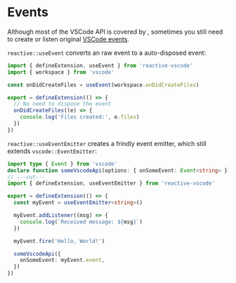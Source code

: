 # Events

Although most of the VSCode API is covered by <ReactiveVscode />, sometimes you still need to create or listen original [VSCode events](https://code.visualstudio.com/api/references/vscode-api#events).

`reactive::useEvent` converts an raw event to a auto-disposed event:

```ts
import { defineExtension, useEvent } from 'reactive-vscode'
import { workspace } from 'vscode'

const onDidCreateFiles = useEvent(workspace.onDidCreateFiles)

export = defineExtension(() => {
  // No need to dispose the event
  onDidCreateFiles((e) => {
    console.log('Files created:', e.files)
  })
})
```

`reactive::useEventEmitter` creates a frindly event emitter, which still extends `vscode::EventEmitter`:

<!-- eslint-disable import/first -->
```ts
import type { Event } from 'vscode'
declare function someVscodeApi(options: { onSomeEvent: Event<string> }): void
// ---cut---
import { defineExtension, useEventEmitter } from 'reactive-vscode'

export = defineExtension(() => {
  const myEvent = useEventEmitter<string>()

  myEvent.addListener((msg) => {
    console.log(`Received message: ${msg}`)
  })

  myEvent.fire('Hello, World!')

  someVscodeApi({
    onSomeEvent: myEvent.event,
  })
})
```
